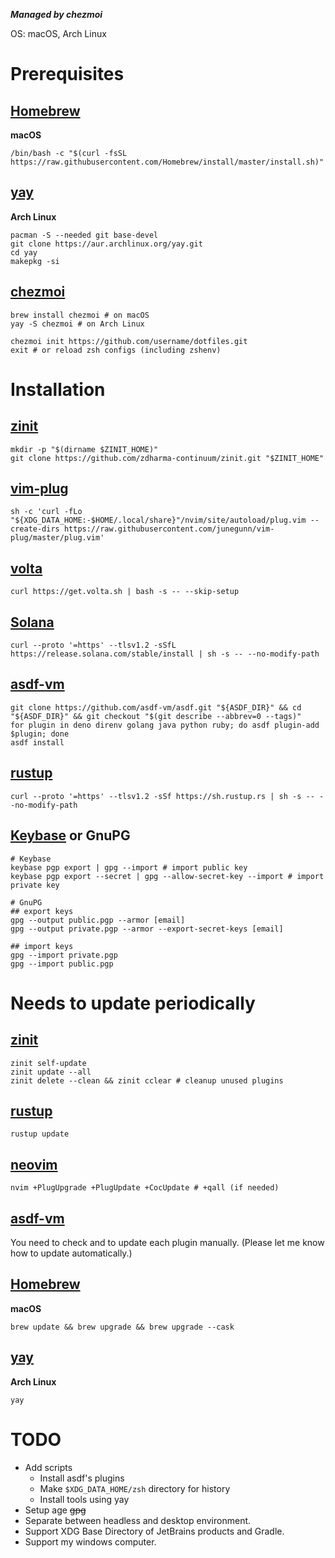 ***Managed by chezmoi***

OS: macOS, Arch Linux

# Prerequisites

## [Homebrew](https://brew.sh)
**macOS**
```shell
/bin/bash -c "$(curl -fsSL https://raw.githubusercontent.com/Homebrew/install/master/install.sh)"
```

## [yay](https://github.com/Jguer/yay)
**Arch Linux**
```shell
pacman -S --needed git base-devel
git clone https://aur.archlinux.org/yay.git
cd yay
makepkg -si
```

## [chezmoi](https://www.chezmoi.io)
```shell
brew install chezmoi # on macOS
yay -S chezmoi # on Arch Linux

chezmoi init https://github.com/username/dotfiles.git
exit # or reload zsh configs (including zshenv)
```

# Installation
## [zinit](https://github.com/zdharma-continuum/zinit.git)
```shell
mkdir -p "$(dirname $ZINIT_HOME)"
git clone https://github.com/zdharma-continuum/zinit.git "$ZINIT_HOME"
```

## [vim-plug](https://github.com/junegunn/vim-plug)
```shell
sh -c 'curl -fLo "${XDG_DATA_HOME:-$HOME/.local/share}"/nvim/site/autoload/plug.vim --create-dirs https://raw.githubusercontent.com/junegunn/vim-plug/master/plug.vim'
```

## [volta](https://volta.sh)
```shell
curl https://get.volta.sh | bash -s -- --skip-setup
```

## [Solana](https://solana.com)
```shell
curl --proto '=https' --tlsv1.2 -sSfL https://release.solana.com/stable/install | sh -s -- --no-modify-path
```

## [asdf-vm](https://asdf-vm.com)
```shell
git clone https://github.com/asdf-vm/asdf.git "${ASDF_DIR}" && cd "${ASDF_DIR}" && git checkout "$(git describe --abbrev=0 --tags)"
for plugin in deno direnv golang java python ruby; do asdf plugin-add $plugin; done
asdf install
```

## [rustup](https://rustup.rs)
```shell
curl --proto '=https' --tlsv1.2 -sSf https://sh.rustup.rs | sh -s -- --no-modify-path
```

## [Keybase](https://keybase.io) or GnuPG
```shell
# Keybase
keybase pgp export | gpg --import # import public key
keybase pgp export --secret | gpg --allow-secret-key --import # import private key

# GnuPG
## export keys
gpg --output public.pgp --armor [email]
gpg --output private.pgp --armor --export-secret-keys [email]

## import keys
gpg --import private.pgp
gpg --import public.pgp
```

# Needs to update periodically

## [zinit](https://github.com/zdharma/zinit)
```shell
zinit self-update
zinit update --all
zinit delete --clean && zinit cclear # cleanup unused plugins
```

## [rustup](https://rustup.rs)
```shell
rustup update
```

## [neovim](https://github.com/neovim/neovim)
```shell
nvim +PlugUpgrade +PlugUpdate +CocUpdate # +qall (if needed)
```

## [asdf-vm](https://asdf-vm.com)
You need to check and to update each plugin manually. (Please let me know how to update automatically.)

## [Homebrew](https://brew.sh)
**macOS**
```shell
brew update && brew upgrade && brew upgrade --cask
```

## [yay](https://github.com/Jguer/yay)
**Arch Linux**
```shell
yay
```

# TODO
- Add scripts
    - Install asdf's plugins
    - Make `$XDG_DATA_HOME/zsh` directory for history
    - Install tools using yay
- Setup age ~~gpg~~
- Separate between headless and desktop environment.
- Support XDG Base Directory of JetBrains products and Gradle.
- Support my windows computer.

